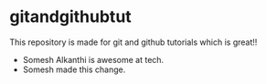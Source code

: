 # gitandgithubtut
This repository is made for git and github tutorials which is great!!
- Somesh Alkanthi is awesome at tech.
- Somesh made this change.
